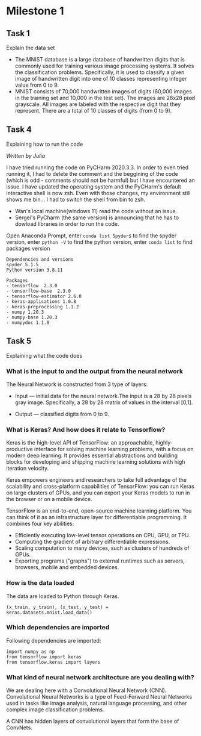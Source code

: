 # Milestone 1
## Task 1 
Explain the data set

- The MNIST database is a large database of handwritten digits that is commonly used for training various image processing systems. 
It solves the classification problems. Specifically, it is used to classify a given image of handwritten digit into one of 10 classes 
representing integer value from 0 to 9.
-  MNIST consists of 70,000 handwritten images of digits (60,000 images in the training set and 10,000 in the test set). The images are
28x28 pixel grayscale. All images are labeled with the respective digit that they represent. There are a total of 10 classes of digits (from 0 to 9).

## Task 4
Explaining how to run the code

_Written by Julia_

I have tried running the code on PyCHarm 2020.3.3. 
In order to even tried running it, I had to delete the comment and the beggining of the code (which is odd - comments should not be harmful) but I have encountered an issue. 
I have updated the operating system and the PyCHarm's default interactive shell is now zsh. Even with those changes, my environment still shows me bin... 
I had to switch the shell from bin to zsh. 
* Wan's local machine(windows 11) read the code without an issue.
* Sergei's PyCharm (the same version) is announcing that he has to dowload libraries in order to run the code.

Open Anaconda Prompt, 
enter `conda list Spyder$` to find the spyder version,
enter `python -V` to find the python version,
enter `conda list` to find packages version
```
Dependencies and versions
spyder 5.1.5
Python version 3.8.11

Packages 
- tensorflow  2.3.0
- tensorflow-base  2.3.0
- tensorflow-estimator 2.6.0 
- keras-applications 1.0.8
- keras-preprocessing 1.1.2
- numpy 1.20.3
- numpy-base 1.20.3
- numpydoc 1.1.0
```

## Task 5
Explaining what the code does

### What is the input to and the output from the neural network

The Neural Network is constructed from 3 type of layers:
- Input — initial data for the neural network.The input is a 28 by 28 pixels gray image. Specifically, 
  a 28 by 28 matrix of values in the interval [0,1].
	
- Output — classified digits from 0 to 9.


### What is Keras? And how does it relate to Tensorflow?
Keras is the high-level API of TensorFlow: an approachable, highly-productive interface for solving machine learning problems, with a focus on modern deep learning. 
It provides essential abstractions and building blocks for developing and shipping machine learning solutions with high iteration velocity.

Keras empowers engineers and researchers to take full advantage of the scalability and cross-platform capabilities of TensorFlow: you can run Keras on large clusters of GPUs, and you can export your Keras models to run in the browser or on a mobile device.

TensorFlow is an end-to-end, open-source machine learning platform. You can think of it as an infrastructure layer for differentiable programming. It combines four key abilities:

- Efficiently executing low-level tensor operations on CPU, GPU, or TPU.
- Computing the gradient of arbitrary differentiable expressions.
- Scaling computation to many devices, such as clusters of hundreds of GPUs.
- Exporting programs ("graphs") to external runtimes such as servers, browsers, mobile and embedded devices.


### How is the data loaded
The data are loaded to Python through Keras.
```
(x_train, y_train), (x_test, y_test) = keras.datasets.mnist.load_data()
```

### Which dependencies are imported

Following dependencies are imported:
```
import numpy as np
from tensorflow import keras
from tensorflow.keras import layers
```

### What kind of neural network architecture are you dealing with?

We are dealing here with a Convolutional Neural Network (CNN).
Convolutional Neural Networks is a type of Feed-Forward Neural Networks used in tasks like image analysis, natural language processing, and other complex image classification problems.

A CNN has hidden layers of convolutional layers that form the base of ConvNets. 






